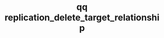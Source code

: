 ---
category: replication
command: replication_delete_target_relationship
keywords: qq, qq_cli, replication_delete_target_relationship
optional_options:
- alternate: []
  help: Unique identifier of the target replication relationship
  name: --id
  required: true
- alternate: []
  help: Do not prompt
  name: --force
  required: false
permalink: /qq-cli-command-guide/replication/replication_delete_target_relationship.html
positional_options: []
sidebar: qq_cli_command_reference_sidebar
summary: This section explains how to use the <code>qq replication_delete_target_relationship</code>
  command.
synopsis: Delete the specified target replication relationship.
title: qq replication_delete_target_relationship
usage: qq replication_delete_target_relationship [-h] --id ID [--force]
zendesk_source: qq CLI Command Guide

---